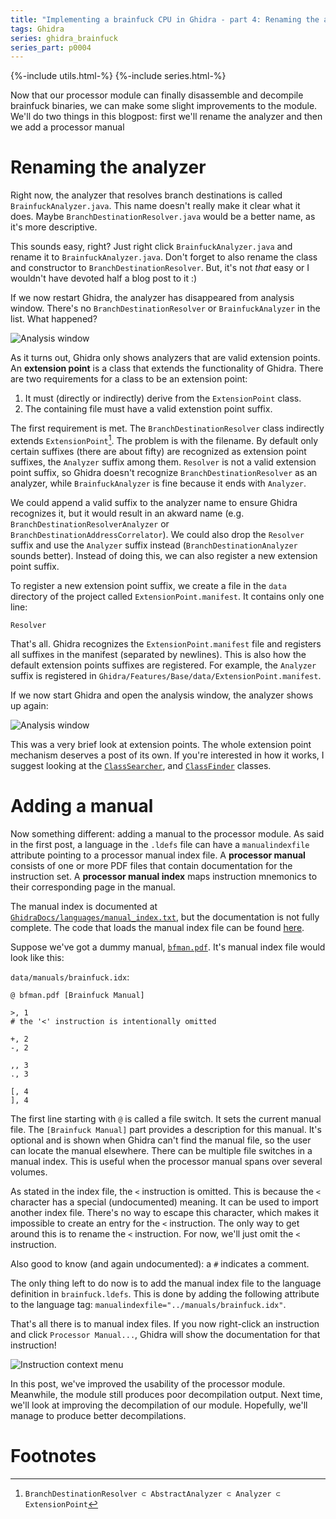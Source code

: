 ```yaml
---
title: "Implementing a brainfuck CPU in Ghidra - part 4: Renaming the analyzer and adding a manual"
tags: Ghidra
series: ghidra_brainfuck
series_part: p0004
---
```


{%-include utils.html-%}
{%-include series.html-%}

Now that our processor module can finally disassemble and decompile brainfuck binaries, we can make some slight improvements to the module. We'll do two things in this blogpost: first we'll rename the analyzer and then we add a processor manual

# Renaming the analyzer
Right now, the analyzer that resolves branch destinations is called `BrainfuckAnalyzer.java`. This name doesn't really make it clear what it does. Maybe `BranchDestinationResolver.java` would be a better name, as it's more descriptive.

This sounds easy, right? Just right click `BrainfuckAnalyzer.java` and rename it to `BrainfuckAnalyzer.java`. Don't forget to also rename the class and constructor to `BranchDestinationResolver`. But, it's not *that* easy or I wouldn't have devoted half a blog post to it :)


If we now restart Ghidra, the analyzer has disappeared from analysis window. There's no `BranchDestinationResolver` or `BrainfuckAnalyzer` in the list. What happened?

![Analysis window]({{page_images}}/analysis_options.png "It's gone :(")

As it turns out, Ghidra only shows analyzers that are valid extension points. An **extension point** is a class that extends the functionality of Ghidra. There are two requirements for a class to be an extension point:

1. It must (directly or indirectly) derive from the `ExtensionPoint` class.
2. The containing file must have a valid extenstion point suffix.

The first requirement is met. The `BranchDestinationResolver` class indirectly extends `ExtensionPoint`[^deriv]. The problem is with the filename. By default only certain suffixes (there are about fifty) are recognized as extension point suffixes, the `Analyzer` suffix among them. `Resolver` is not a valid extension point suffix, so Ghidra doesn't recognize `BranchDestinationResolver` as an analyzer, while `BrainfuckAnalyzer` is fine because it ends with `Analyzer`.

We could append a valid suffix to the analyzer name to ensure Ghidra recognizes it, but it would result in an akward name (e.g. `BranchDestinationResolverAnalyzer` or `BranchDestinationAddressCorrelator`). We could also drop the `Resolver` suffix and use the `Analyzer` suffix instead (`BranchDestinationAnalyzer` sounds better). Instead of doing this, we can also register a new extension point suffix.

To register a new extension point suffix, we create a file in the `data` directory of the project called `ExtensionPoint.manifest`. It contains only one line:

```
Resolver
```

That's all. Ghidra recognizes the `ExtensionPoint.manifest` file and registers all suffixes in the manifest (separated by newlines). This is also how the default extension points suffixes are registered. For example, the `Analyzer` suffix is registered in `Ghidra/Features/Base/data/ExtensionPoint.manifest`.

If we now start Ghidra and open the analysis window, the analyzer shows up again:

![Analysis window]({{page_images}}/analysis_options_resolver.png "It's back again :)")

This was a very brief look at extension points. The whole extension point mechanism deserves a post of its own. If you're interested in how it works, I suggest looking at the [`ClassSearcher`][class_searcher], and [`ClassFinder`][class_finder] classes.

# Adding a manual
Now something different: adding a manual to the processor module. As said in the first post, a language in the `.ldefs` file can have a `manualindexfile` attribute pointing to a processor manual index file. A **processor manual** consists of one or more PDF files that contain documentation for the instruction set. A **processor manual index** maps instruction mnemonics to their corresponding page in the manual.

The manual index is documented at [`GhidraDocs/languages/manual_index.txt`][mandoc], but the documentation is not fully complete. The code that loads the manual index file can be found [here][load_idx].

Suppose we've got a dummy manual, [`bfman.pdf`][bfman]. It's manual index file would look like this:

`data/manuals/brainfuck.idx`:
```
@ bfman.pdf [Brainfuck Manual]

>, 1
# the '<' instruction is intentionally omitted

+, 2
-, 2

,, 3
., 3

[, 4
], 4
```

The first line starting with `@` is called a file switch. It sets the current manual file. The `[Brainfuck Manual]` part provides a description for this manual. It's optional and is shown when Ghidra can't find the manual file, so the user can locate the manual elsewhere. There can be multiple file switches in a manual index. This is useful when the processor manual spans over several volumes.

As stated in the index file, the `<` instruction is omitted. This is because the `<` character has a special (undocumented) meaning. It can be used to import another index file. There's no way to escape this character, which makes it impossible to create an entry for the `<` instruction. The only way to get around this is to rename the `<` instruction. For now, we'll just omit the `<` instruction.

Also good to know (and again undocumented): a `#` indicates a comment.

The only thing left to do now is to add the manual index file to the language definition in `brainfuck.ldefs`. This is done by adding the following attribute to the language tag: `manualindexfile="../manuals/brainfuck.idx"`.

That's all there is to manual index files. If you now right-click an instruction and click `Processor Manual...`, Ghidra will show the documentation for that instruction!

![Instruction context menu]({{page_images}}/processor_manual.png "Click Processor Manual to open the docs")

In this post, we've improved the usability of the processor module. Meanwhile, the module still produces poor decompilation output. Next time, we'll look at improving the decompilation of our module. Hopefully, we'll manage to produce better decompilations.

# Footnotes
[^deriv]: `BranchDestinationResolver ⊂ AbstractAnalyzer ⊂ Analyzer ⊂ ExtensionPoint`

[class_searcher]: https://github.com/NationalSecurityAgency/ghidra/blob/eaf6ab250df63652cd455f0c051ce7e03f4f641b/Ghidra/Framework/Generic/src/main/java/ghidra/util/classfinder/ClassSearcher.java
[class_finder]: https://github.com/NationalSecurityAgency/ghidra/blob/eaf6ab250df63652cd455f0c051ce7e03f4f641b/Ghidra/Framework/Generic/src/main/java/ghidra/util/classfinder/ClassFinder.java
[mandoc]: https://github.com/NationalSecurityAgency/ghidra/blob/eaf6ab250df63652cd455f0c051ce7e03f4f641b/GhidraDocs/languages/manual_index.txt
[bfman]: {{page_assets}}/bfman.pdf
[load_idx]: https://github.com/NationalSecurityAgency/ghidra/blob/eaf6ab250df63652cd455f0c051ce7e03f4f641b/Ghidra/Framework/SoftwareModeling/src/main/java/ghidra/app/plugin/processors/sleigh/SleighLanguage.java#L1264
